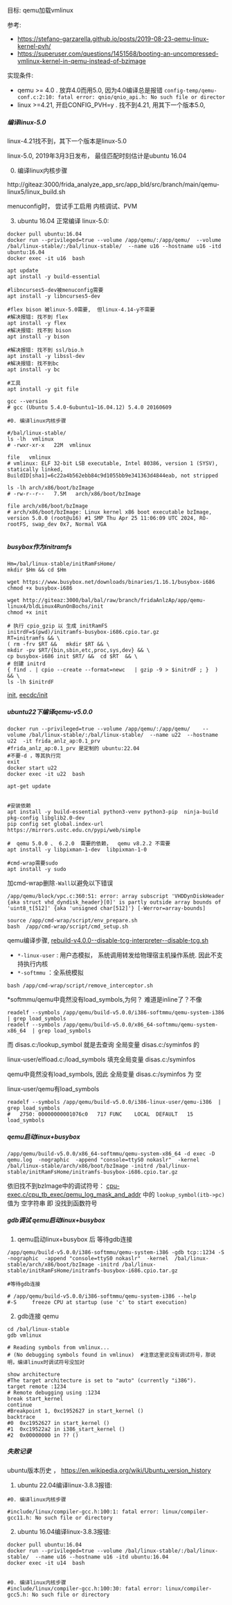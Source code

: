 目标: qemu加载vmlinux

参考:  
- https://stefano-garzarella.github.io/posts/2019-08-23-qemu-linux-kernel-pvh/
- https://superuser.com/questions/1451568/booting-an-uncompressed-vmlinux-kernel-in-qemu-instead-of-bzimage

实现条件: 
- qemu >= 4.0 . 放弃4.0而用5.0, 因为4.0编译总是报错 ```config-temp/qemu-conf.c:2:10: fatal error: qnio/qnio_api.h: No such file or director```
- linux >=4.21, 开启CONFIG_PVH=y  . 找不到4.21, 用其下一个版本5.0,  

##### 编译linux-5.0
linux-4.21找不到，其下一个版本是linux-5.0   

linux-5.0, 2019年3月3日发布， 最佳匹配时刻估计是ubuntu 16.04



0. 编译linux内核步骤

http://giteaz:3000/frida_analyze_app_src/app_bld/src/branch/main/qemu-linux5/linux_build.sh

menuconfig时， 尝试手工启用 内核调试、PVM




3. ubuntu 16.04 正常编译 linux-5.0:
```shell
docker pull ubuntu:16.04
docker run --privileged=true --volume /app/qemu/:/app/qemu/  --volume /bal/linux-stable/:/bal/linux-stable/  --name u16 --hostname u16 -itd ubuntu:16.04
docker exec -it u16  bash

```

```shell
apt update
apt install -y build-essential  

#libncurses5-dev被menuconfig需要
apt install -y libncurses5-dev

#flex bison 被linux-5.0需要,  但linux-4.14-y不需要
#解决报错: 找不到 flex
apt install -y flex
#解决报错: 找不到 bison
apt install -y bison

#解决报错: 找不到 ssl/bio.h
apt install -y libssl-dev
#解决报错: 找不到bc
apt install -y bc

#工具
apt install -y git file

gcc --version
# gcc (Ubuntu 5.4.0-6ubuntu1~16.04.12) 5.4.0 20160609

#0. 编译linux内核步骤

#/bal/linux-stable/
ls -lh  vmlinux
# -rwxr-xr-x   22M  vmlinux

file   vmlinux
# vmlinux: ELF 32-bit LSB executable, Intel 80386, version 1 (SYSV), statically linked, BuildID[sha1]=6c22a4b562ebb84c9d1055bb9e341363d4844eab, not stripped

ls -lh arch/x86/boot/bzImage 
# -rw-r--r--   7.5M   arch/x86/boot/bzImage

file arch/x86/boot/bzImage 
# arch/x86/boot/bzImage: Linux kernel x86 boot executable bzImage, version 5.0.0 (root@u16) #1 SMP Thu Apr 25 11:06:09 UTC 2024, RO-rootFS, swap_dev 0x7, Normal VGA


```


##### busybox作为initramfs

```shell
Hm=/bal/linux-stable/initRamFsHome/
mkdir $Hm && cd $Hm

wget https://www.busybox.net/downloads/binaries/1.16.1/busybox-i686
chmod +x busybox-i686

wget http://giteaz:3000/bal/bal/raw/branch/fridaAnlzAp/app/qemu-linux4/bldLinux4RunOnBochs/init
chmod +x init

# 执行 cpio_gzip 以 生成 initRamFS
initrdF=$(pwd)/initramfs-busybox-i686.cpio.tar.gz
RT=initramfs && \
( rm -frv $RT &&   mkdir $RT && \
mkdir -pv $RT/{bin,sbin,etc,proc,sys,dev} && \
cp busybox-i686 init $RT/ &&  cd $RT  && \
# 创建 initrd
{ find . | cpio --create --format=newc   | gzip -9 > $initrdF ; }  ) && \
ls -lh $initrdF
```
[init](http://giteaz:3000/bal/bal/src/branch/fridaAnlzAp/app/qemu-linux4/bldLinux4RunOnBochs/init),
[eecdc/init](http://giteaz:3000/bal/bal/src/commit/eecdce9efdc46a630119831bec2abbb0263ffe16/bldLinux4RunOnBochs/init)




##### ubuntu22下编译qemu-v5.0.0
```shell
docker run --privileged=true --volume /app/qemu/:/app/qemu/    --volume /bal/linux-stable/:/bal/linux-stable/  --name u22  --hostname u22  -it frida_anlz_ap:0.1_prv
#frida_anlz_ap:0.1_prv 是定制的 ubuntu:22.04
#不要-d ，等其执行完
exit
docker start u22
docker exec -it u22  bash

```

```shell
apt-get update 


#安装依赖
apt install -y build-essential python3-venv python3-pip  ninja-build pkg-config libglib2.0-dev
pip config set global.index-url https://mirrors.ustc.edu.cn/pypi/web/simple

#  qemu 5.0.0 、 6.2.0  需要的依赖，  qemu v8.2.2 不需要
apt install -y libpixman-1-dev  libpixman-1-0  

#cmd-wrap需要sudo
apt install -y sudo 

```

加cmd-wrap删除```-Wall```以避免以下错误
```
/app/qemu/block/vpc.c:360:51: error: array subscript 'VHDDynDiskHeader {aka struct vhd_dyndisk_header}[0]' is partly outside array bounds of 'uint8_t[512]' {aka 'unsigned char[512]'} [-Werror=array-bounds]
```

```shell
source /app/cmd-wrap/script/env_prepare.sh
bash  /app/cmd-wrap/script/cmd_setup.sh
```

qemu编译步骤, [rebuild-v4.0.0--disable-tcg-interpreter--disable-tcg.sh](http://giteaz:3000/frida_analyze_app_src/app_bld/src/branch/main/qemu/script/rebuild-v4.0.0--disable-tcg-interpreter--enable-debug-tcg.sh)

- ```*-linux-user``` : 用户态模拟，  系统调用转发给物理宿主机操作系统. 因此不支持执行内核
- ```*-softmmu```    ：全系统模拟 



```shell
bash /app/cmd-wrap/script/remove_interceptor.sh
```

*softmmu/qemu中竟然没有load_symbols,为何？ 难道是inline了？不像
```shell
readelf --symbols /app/qemu/build-v5.0.0/i386-softmmu/qemu-system-i386  | grep load_symbols
readelf --symbols /app/qemu/build-v5.0.0/x86_64-softmmu/qemu-system-x86_64  | grep load_symbols
```
而 disas.c:/lookup_symbol 就是去查询 全局变量 disas.c:/syminfos 的

linux-user/elfload.c:/load_symbols 填充全局变量  disas.c:/syminfos

qemu中竟然没有load_symbols, 因此 全局变量 disas.c:/syminfos 为 空 




linux-user/qemu有load_symbols
```shell
readelf --symbols /app/qemu/build-v5.0.0/i386-linux-user/qemu-i386  | grep load_symbols
#   2750: 00000000001076c0   717 FUNC    LOCAL  DEFAULT   15 load_symbols
```





##### qemu启动linux+busybox

```shell
/app/qemu/build-v5.0.0/x86_64-softmmu/qemu-system-x86_64 -d exec -D qemu.log  -nographic  -append "console=ttyS0 nokaslr"  -kernel  /bal/linux-stable/arch/x86/boot/bzImage -initrd /bal/linux-stable/initRamFsHome/initramfs-busybox-i686.cpio.tar.gz
```
依旧找不到bzImage中的调试符号：
[cpu-exec.c/cpu_tb_exec/qemu_log_mask_and_addr](http://giteaz:3000/frida_analyze_app_src/app_bld/src/branch/main/qemu-linux4/qemu_log-exec_int_cpu.md#cpu-execccpu_tb_execqemu_log_mask_and_addr) 中的 ```lookup_symbol(itb->pc)``` 值为 空字符串 即 没找到函数符号 

##### gdb调试 qemu启动linux+busybox

1. qemu启动linux+busybox 后 等待gdb连接
```shell
/app/qemu/build-v5.0.0/i386-softmmu/qemu-system-i386 -gdb tcp::1234 -S  -nographic  -append "console=ttyS0 nokaslr"  -kernel  /bal/linux-stable/arch/x86/boot/bzImage -initrd /bal/linux-stable/initRamFsHome/initramfs-busybox-i686.cpio.tar.gz

#等待gdb连接

# /app/qemu/build-v5.0.0/i386-softmmu/qemu-system-i386 --help
#-S     freeze CPU at startup (use 'c' to start execution)
```

2. gdb连接 qemu
```shell
cd /bal/linux-stable
gdb vmlinux

# Reading symbols from vmlinux...
# (No debugging symbols found in vmlinux)  #注意这里说没有调试符号，那说明，编译linux时调试符号没加对

```

```shell
show architecture
#The target architecture is set to "auto" (currently "i386").
target remote :1234
# Remote debugging using :1234
break start_kernel
continue
#Breakpoint 1, 0xc1952627 in start_kernel ()
backtrace
#0  0xc1952627 in start_kernel ()
#1  0xc19522a2 in i386_start_kernel ()
#2  0x00000000 in ?? ()

```


##### 失败记录


ubuntu版本历史 ，  https://en.wikipedia.org/wiki/Ubuntu_version_history

1. ubuntu 22.04编译linux-3.8.3报错:
```shell
#0. 编译linux内核步骤

#include/linux/compiler-gcc.h:100:1: fatal error: linux/compiler-gcc11.h: No such file or directory
```



2. ubuntu 16.04编译linux-3.8.3报错:
```shell
docker pull ubuntu:16.04
docker run --privileged=true --volume /bal/linux-stable/:/bal/linux-stable/  --name u16 --hostname u16 -itd ubuntu:16.04
docker exec -it u14  bash


#0. 编译linux内核步骤
#include/linux/compiler-gcc.h:100:30: fatal error: linux/compiler-gcc5.h: No such file or directory



```